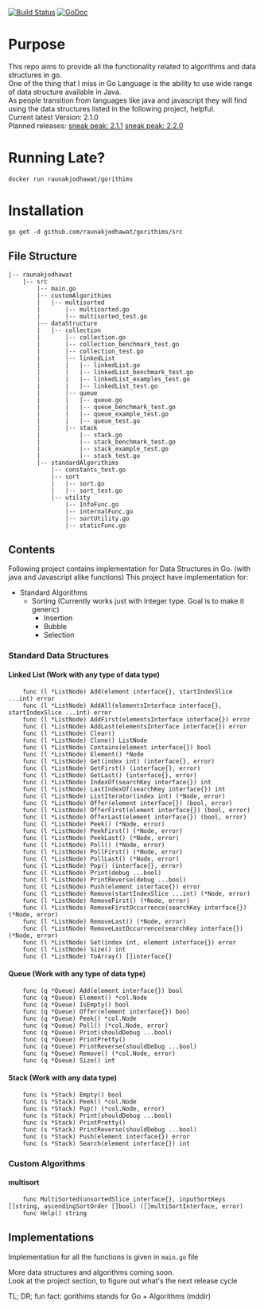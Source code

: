 [![Build Status](https://travis-ci.org/raunakjodhawat/gorithims.svg?branch=master)](https://travis-ci.org/raunakjodhawat/gorithims)
[![GoDoc](https://godoc.org/github.com/raunakjodhawat/multisort?status.svg)](https://pkg.go.dev/mod/github.com/raunakjodhawat/gorithims?tab=overview)

# Purpose
This repo aims to provide all the functionality related to algorithms and data structures in go.   
One of the thing that I miss in Go Language is the ability to use wide range of data structure available in Java.  
As people transition from languages like java and javascript they will find using the data structures listed in the following project, helpful.  
Current latest Version: 2.1.0  
Planned releases:
[sneak peak: 2.1.1](https://github.com/raunakjodhawat/gorithims/issues/8)
[sneak peak: 2.2.0](https://github.com/raunakjodhawat/gorithims/issues/9)

# Running Late?
```
docker run raunakjodhawat/gorithims
```
# Installation
```
go get -d github.com/raunakjodhawat/gorithims/src
```

## File Structure
```
|-- raunakjodhawat
    |-- src
        |-- main.go
        |-- customAlgorithims
        |   |-- multisorted
        |       |-- multisorted.go
        |       |-- multisorted_test.go
        |-- dataStructure
        |   |-- collection
        |       |-- collection.go
        |       |-- collection_benchmark_test.go
        |       |-- collection_test.go
        |       |-- linkedList
        |       |   |-- linkedList.go
        |       |   |-- linkedList_benchmark_test.go
        |       |   |-- linkedList_examples_test.go
        |       |   |-- linkedList_test.go
        |       |-- queue
        |       |   |-- queue.go
        |       |   |-- queue_benchmark_test.go
        |       |   |-- queue_example_test.go
        |       |   |-- queue_test.go
        |       |-- stack
        |           |-- stack.go
        |           |-- stack_benchmark_test.go
        |           |-- stack_example_test.go
        |           |-- stack_test.go
        |-- standardAlgorithims
            |-- constants_test.go
            |-- sort
            |   |-- sort.go
            |   |-- sort_test.go
            |-- utility
                |-- InfoFunc.go
                |-- internalFunc.go
                |-- sortUtility.go
                |-- staticFunc.go
```

## Contents
Following project contains implementation for Data Structures in Go. (with java and Javascript alike functions)
This project have implementation for:
- Standard Algorithms
    - Sorting (Currently works just with Integer type. Goal is to make it generic)
        - Insertion
        - Bubble
        - Selection
### Standard Data Structures
#### Linked List (Work with any type of data type)
```
    func (l *ListNode) Add(element interface{}, startIndexSlice ...int) error
    func (l *ListNode) AddAll(elementsInterface interface{}, startIndexSlice ...int) error
    func (l *ListNode) AddFirst(elementsInterface interface{}) error
    func (l *ListNode) AddLast(elementsInterface interface{}) error
    func (l *ListNode) Clear()
    func (l *ListNode) Clone() ListNode
    func (l *ListNode) Contains(element interface{}) bool
    func (l *ListNode) Element() *Node
    func (l *ListNode) Get(index int) (interface{}, error)
    func (l *ListNode) GetFirst() (interface{}, error)
    func (l *ListNode) GetLast() (interface{}, error)
    func (l *ListNode) IndexOf(searchKey interface{}) int
    func (l *ListNode) LastIndexOf(searchKey interface{}) int
    func (l *ListNode) ListIterator(index int) (*Node, error)
    func (l *ListNode) Offer(element interface{}) (bool, error)
    func (l *ListNode) OfferFirst(element interface{}) (bool, error)
    func (l *ListNode) OfferLast(element interface{}) (bool, error)
    func (l *ListNode) Peek() (*Node, error)
    func (l *ListNode) PeekFirst() (*Node, error)
    func (l *ListNode) PeekLast() (*Node, error)
    func (l *ListNode) Poll() (*Node, error)
    func (l *ListNode) PollFirst() (*Node, error)
    func (l *ListNode) PollLast() (*Node, error)
    func (l *ListNode) Pop() (interface{}, error)
    func (l *ListNode) Print(debug ...bool)
    func (l *ListNode) PrintReverse(debug ...bool)
    func (l *ListNode) Push(element interface{}) error
    func (l *ListNode) Remove(startIndexSlice ...int) (*Node, error)
    func (l *ListNode) RemoveFirst() (*Node, error)
    func (l *ListNode) RemoveFirstOccurrence(searchKey interface{}) (*Node, error)
    func (l *ListNode) RemoveLast() (*Node, error)
    func (l *ListNode) RemoveLastOccurrence(searchKey interface{}) (*Node, error)
    func (l *ListNode) Set(index int, element interface{}) error
    func (l *ListNode) Size() int
    func (l *ListNode) ToArray() []interface{}
```
#### Queue (Work with any type of data type)
```
    func (q *Queue) Add(element interface{}) bool
    func (q *Queue) Element() *col.Node
    func (q *Queue) IsEmpty() bool
    func (q *Queue) Offer(element interface{}) bool
    func (q *Queue) Peek() *col.Node
    func (q *Queue) Poll() (*col.Node, error)
    func (q *Queue) Print(shouldDebug ...bool)
    func (q *Queue) PrintPretty()
    func (q *Queue) PrintReverse(shouldDebug ...bool)
    func (q *Queue) Remove() (*col.Node, error)
    func (q *Queue) Size() int
```
#### Stack (Work with any data type)
```
    func (s *Stack) Empty() bool
    func (s *Stack) Peek() *col.Node
    func (s *Stack) Pop() (*col.Node, error)
    func (s *Stack) Print(shouldDebug ...bool)
    func (s *Stack) PrintPretty()
    func (s *Stack) PrintReverse(shouldDebug ...bool)
    func (s *Stack) Push(element interface{}) error
    func (s *Stack) Search(element interface{}) int
```
### Custom Algorithms
#### multisort  
```
    func MultiSorted(unsortedSlice interface{}, inputSortKeys []string, ascendingSortOrder []bool) ([]multiSortInterface, error)
    func Help() string
```
## Implementations
Implementation for all the functions is given in `main.go` file
 
More data structures and algorithms coming soon.  
Look at the project section, to figure out what's the next release cycle

TL; DR; fun fact: gorithims stands for Go + Algorithms  (mddir)
